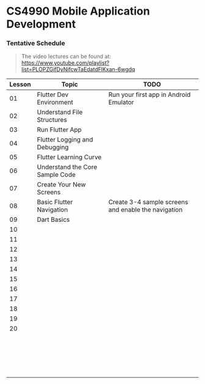 # CS4990 Mobile Application Development

### Tentative Schedule

> The video lectures can be found at: https://www.youtube.com/playlist?list=PLOPZGifDyNifcwTaEdatdFlKxan-6wgdq

| Lesson | Topic                           | TODO                                                |
| ------ | ------------------------------- | --------------------------------------------------- |
| 01     | Flutter Dev Environment         | Run your first app in Android Emulator              |
| 02     | Understand File Structures      |                                                     |
| 03     | Run Flutter App                 |                                                     |
| 04     | Flutter Logging and Debugging   |                                                     |
| 05     | Flutter Learning Curve          |                                                     |
| 06     | Understand the Core Sample Code |                                                     |
| 07     | Create Your New Screens         |                                                     |
| 08     | Basic Flutter Navigation        | Create 3-4 sample screens and enable the navigation |
| 09     | Dart Basics                     |                                                     |
| 10     |                                 |                                                     |
| 11     |                                 |                                                     |
| 12     |                                 |                                                     |
| 13     |                                 |                                                     |
| 14     |                                 |                                                     |
| 15     |                                 |                                                     |
| 16     |                                 |                                                     |
| 17     |                                 |                                                     |
| 18     |                                 |                                                     |
| 19     |                                 |                                                     |
| 20     |                                 |                                                     |
|        |                                 |                                                     |
|        |                                 |                                                     |
|        |                                 |                                                     |
|        |                                 |                                                     |
|        |                                 |                                                     |
|        |                                 |                                                     |
|        |                                 |                                                     |
|        |                                 |                                                     |
|        |                                 |                                                     |
|        |                                 |                                                     |
|        |                                 |                                                     |
|        |                                 |                                                     |
|        |                                 |                                                     |
|        |                                 |                                                     |
|        |                                 |                                                     |
|        |                                 |                                                     |
|        |                                 |                                                     |
|        |                                 |                                                     |
|        |                                 |                                                     |


